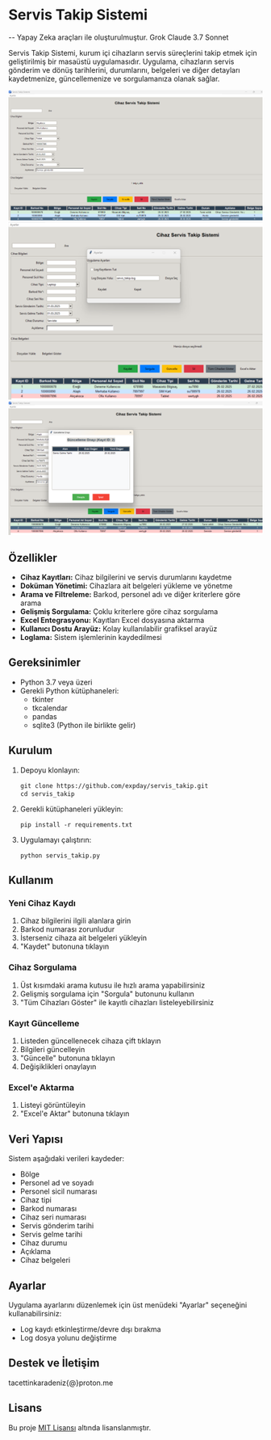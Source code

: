 # Servis Takip Sistemi

-- Yapay Zeka araçları ile oluşturulmuştur.
Grok
Claude 3.7 Sonnet


Servis Takip Sistemi, kurum içi cihazların servis süreçlerini takip etmek için geliştirilmiş bir masaüstü uygulamasıdır. Uygulama, cihazların servis gönderim ve dönüş tarihlerini, durumlarını, belgeleri ve diğer detayları kaydetmenize, güncellemenize ve sorgulamanıza olanak sağlar.

![Servis Takip Sistemi](screenshots/anauygulama.png)
![Servis Takip Sistemi](screenshots/ayar.png)
![Servis Takip Sistemi](screenshots/guncelle.png)

## Özellikler

- **Cihaz Kayıtları:** Cihaz bilgilerini ve servis durumlarını kaydetme
- **Doküman Yönetimi:** Cihazlara ait belgeleri yükleme ve yönetme
- **Arama ve Filtreleme:** Barkod, personel adı ve diğer kriterlere göre arama
- **Gelişmiş Sorgulama:** Çoklu kriterlere göre cihaz sorgulama
- **Excel Entegrasyonu:** Kayıtları Excel dosyasına aktarma
- **Kullanıcı Dostu Arayüz:** Kolay kullanılabilir grafiksel arayüz
- **Loglama:** Sistem işlemlerinin kaydedilmesi

## Gereksinimler

- Python 3.7 veya üzeri
- Gerekli Python kütüphaneleri:
  - tkinter
  - tkcalendar
  - pandas
  - sqlite3 (Python ile birlikte gelir)

## Kurulum

1. Depoyu klonlayın:
   ```
   git clone https://github.com/expday/servis_takip.git
   cd servis_takip
   ```

2. Gerekli kütüphaneleri yükleyin:
   ```
   pip install -r requirements.txt
   ```

3. Uygulamayı çalıştırın:
   ```
   python servis_takip.py
   ```

## Kullanım

### Yeni Cihaz Kaydı
1. Cihaz bilgilerini ilgili alanlara girin
2. Barkod numarası zorunludur
3. İsterseniz cihaza ait belgeleri yükleyin
4. "Kaydet" butonuna tıklayın

### Cihaz Sorgulama
1. Üst kısımdaki arama kutusu ile hızlı arama yapabilirsiniz
2. Gelişmiş sorgulama için "Sorgula" butonunu kullanın
3. "Tüm Cihazları Göster" ile kayıtlı cihazları listeleyebilirsiniz

### Kayıt Güncelleme
1. Listeden güncellenecek cihaza çift tıklayın
2. Bilgileri güncelleyin
3. "Güncelle" butonuna tıklayın
4. Değişiklikleri onaylayın

### Excel'e Aktarma
1. Listeyi görüntüleyin
2. "Excel'e Aktar" butonuna tıklayın

## Veri Yapısı

Sistem aşağıdaki verileri kaydeder:
- Bölge
- Personel ad ve soyadı
- Personel sicil numarası
- Cihaz tipi
- Barkod numarası
- Cihaz seri numarası
- Servis gönderim tarihi
- Servis gelme tarihi
- Cihaz durumu
- Açıklama
- Cihaz belgeleri

## Ayarlar

Uygulama ayarlarını düzenlemek için üst menüdeki "Ayarlar" seçeneğini kullanabilirsiniz:
- Log kaydı etkinleştirme/devre dışı bırakma
- Log dosya yolunu değiştirme

## Destek ve İletişim

tacettinkaradeniz{@}proton.me

## Lisans

Bu proje [MIT Lisansı](LICENSE) altında lisanslanmıştır.
